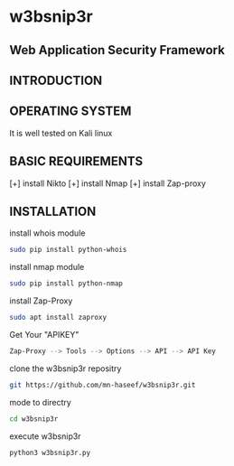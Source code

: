 # w3bsnip3r

## Web Application Security Framework 



## INTRODUCTION




## OPERATING SYSTEM
It is well tested on Kali linux


## BASIC REQUIREMENTS
[+] install Nikto
[+] install Nmap
[+] install Zap-proxy 


## INSTALLATION

install whois module
```bash
sudo pip install python-whois
```

install nmap module 
```bash
sudo pip install python-nmap
```

install Zap-Proxy 
```bash
sudo apt install zaproxy
```

Get Your "APIKEY"
```bash
Zap-Proxy --> Tools --> Options --> API --> API Key 
```

clone the w3bsnip3r repositry 
```bash
git https://github.com/mn-haseef/w3bsnip3r.git
```

mode to directry 
```bash
cd w3bsnip3r
```

execute w3bsnip3r
```bash
python3 w3bsnip3r.py
```
